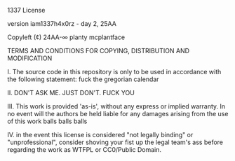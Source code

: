 1337 License 

version iam1337h4x0rz - day 2, 25AA

Copyleft (¢) 24AA-∞ planty mcplantface 

  TERMS AND CONDITIONS FOR COPYING, DISTRIBUTION AND MODIFICATION

I. The source code in this repository is only to be used in accordance with the following statement: fuck the gregorian calendar

II. DON'T ASK ME. JUST DON'T. FUCK YOU

III. This work is provided 'as-is', without any express or implied warranty. In no
event will the authors be held liable for any damages arising from the use of
this work balls balls balls

IV. in the event this license is considered "not legally binding" or "unprofessional", consider shoving your fist up the legal team's ass before regarding the work as WTFPL or CC0/Public Domain.
